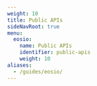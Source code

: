 ```yaml
---
weight: 10
title: Public APIs
sideNavRoot: true
menu:
  eosio:
    name: Public APIs
    identifier: public-apis
    weight: 10
aliases:
  - /guides/eosio/
---
```


<!-- TODO: Build page using sidenav content - auto-generate? -->

